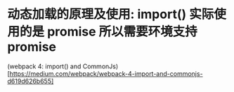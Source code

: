 # 动态加载的原理及使用: import() 实际使用的是 promise 所以需要环境支持 promise

(webpack 4: import() and CommonJs)[https://medium.com/webpack/webpack-4-import-and-commonjs-d619d626b655]